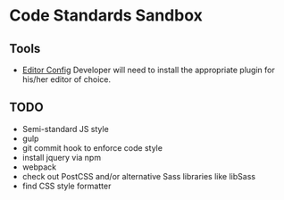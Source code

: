 Code Standards Sandbox
======================

Tools
-----

* [Editor Config](http://editorconfig.org/) Developer will need to install the appropriate plugin for his/her editor of choice.

TODO
----

* Semi-standard JS style
* gulp
* git commit hook to enforce code style
* install jquery via npm
* webpack
* check out PostCSS and/or alternative Sass libraries like libSass
* find CSS style formatter
